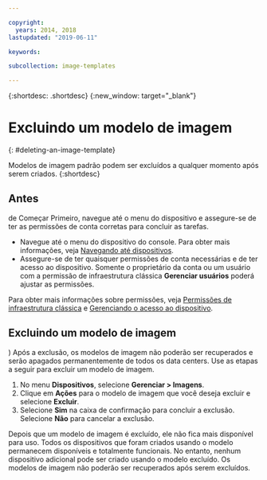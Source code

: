 ```yaml
---

copyright:
  years: 2014, 2018
lastupdated: "2019-06-11"

keywords:

subcollection: image-templates

---
```


{:shortdesc: .shortdesc}
{:new_window: target="_blank"}

# Excluindo um modelo de imagem
{: #deleting-an-image-template}

Modelos de imagem padrão podem ser excluídos a qualquer momento após serem criados.
{:shortdesc}

## Antes
de Começar
Primeiro, navegue até o menu do dispositivo e assegure-se de ter as permissões de conta corretas para concluir as tarefas.

* Navegue até o menu do dispositivo do console. Para obter mais informações, veja [Navegando até dispositivos](/docs/infrastructure/image-templates?topic=virtual-servers-navigating-devices).
* Assegure-se de ter quaisquer permissões de conta necessárias e de ter acesso ao dispositivo. Somente o proprietário da conta ou um usuário com a permissão de infraestrutura clássica **Gerenciar usuários** poderá ajustar as permissões.

Para obter mais informações sobre permissões, veja [Permissões de infraestrutura clássica](/docs/iam?topic=iam-infrapermission#infrapermission) e [Gerenciando o acesso ao dispositivo](/docs/vsi?topic=virtual-servers-managing-device-access).

## Excluindo um modelo de imagem
)
Após a exclusão, os modelos de imagem não poderão ser recuperados e serão
apagados permanentemente de todos os data centers. Use as etapas a seguir para excluir um modelo de imagem.

1. No menu **Dispositivos**, selecione **Gerenciar > Imagens**.
2. Clique em **Ações** para o modelo de imagem que você deseja excluir e selecione **Excluir**.
3. Selecione **Sim** na caixa de confirmação para concluir a exclusão. Selecione **Não** para cancelar a exclusão.

Depois que um modelo de imagem é excluído, ele não fica mais disponível para uso. Todos os dispositivos que foram criados usando o modelo permanecem
disponíveis e totalmente funcionais. No entanto, nenhum dispositivo adicional pode ser criado usando o modelo excluído. Os modelos de imagem não poderão ser recuperados após serem excluídos.
